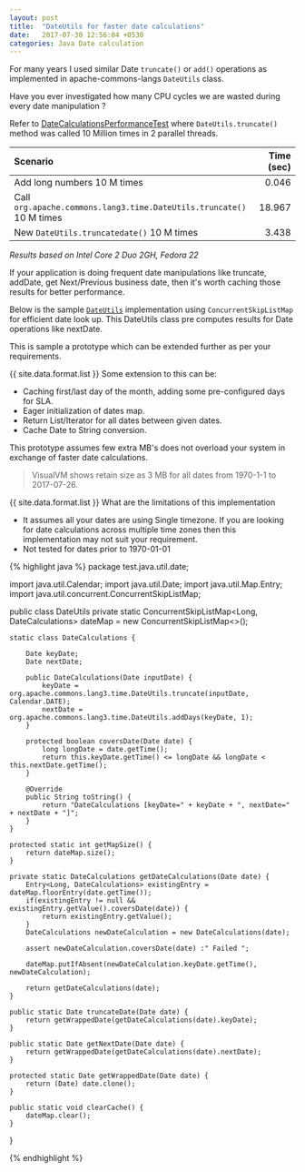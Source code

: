 ```yaml
---
layout: post
title:  "DateUtils for faster date calculations"
date:   2017-07-30 12:56:04 +0530
categories: Java Date calculation
---
```

For many years I used similar Date `truncate()` or `add()` operations as implemented in apache-commons-langs `DateUtils` class.

Have you ever investigated how many CPU cycles we are wasted during every date manipulation ?

Refer to [DateCalculationsPerformanceTest](https://github.com/rohandhapodkar/suggested-java-best-practices/blob/master/src/test/java/test/java/util/date/DateCalculationsPerformanceTest.java) where `DateUtils.truncate()` method was called 10 Million times in 2 parallel threads.

| Scenario | Time (sec) |
|:-------|-------:|
| Add long numbers 10 M times | 0.046 |
| Call `org.apache.commons.lang3.time.DateUtils.truncate()` 10 M times | 18.967 |
| New `DateUtils.truncatedate()` 10 M times | 3.438 |
*Results based on Intel Core 2 Duo 2GH, Fedora 22*


If your application is doing frequent date manipulations like truncate, addDate, get Next/Previous business date, then it's worth caching those results for better performance.

Below is the sample [`DateUtils`](#DateUtils.source) implementation using `ConcurrentSkipListMap` for efficient date look up. This DateUtils class pre computes results for Date operations like nextDate.

This is sample a prototype which can be extended further as per your requirements.

{{ site.data.format.list }} Some extension to this can be:

- Caching first/last day of the month, adding some pre-configured days for SLA.
- Eager initialization of dates map.
- Return List/Iterator for all dates between given dates.
- Cache Date to String conversion.

This prototype assumes few extra MB's does not overload your system in exchange of faster date calculations.

> VisualVM shows retain size as 3 MB for all dates from 1970-1-1 to 2017-07-26.

{{ site.data.format.list }} What are the limitations of this implementation

- It assumes all your dates are using Single timezone. If you are looking for date calculations across multiple time zones then this implementation may not suit your requirement. 
- Not tested for dates prior to 1970-01-01



<a name="DateUtils.source"/>
{% highlight java %}
package test.java.util.date;

import java.util.Calendar;
import java.util.Date;
import java.util.Map.Entry;
import java.util.concurrent.ConcurrentSkipListMap;

public class DateUtils 
	private static ConcurrentSkipListMap<Long, DateCalculations> dateMap = new ConcurrentSkipListMap<>();
	
	static class DateCalculations {
		
		Date keyDate;
		Date nextDate;
		
		public DateCalculations(Date inputDate) {
			keyDate = org.apache.commons.lang3.time.DateUtils.truncate(inputDate, Calendar.DATE);			
			nextDate = org.apache.commons.lang3.time.DateUtils.addDays(keyDate, 1);			
		}
		
		protected boolean coversDate(Date date) {
			long longDate = date.getTime();
			return this.keyDate.getTime() <= longDate && longDate < this.nextDate.getTime();
		}

		@Override
		public String toString() {
			return "DateCalculations [keyDate=" + keyDate + ", nextDate=" + nextDate + "]";
		}		
	}
	
	protected static int getMapSize() {
		return dateMap.size();
	}
	
	private static DateCalculations getDateCalculations(Date date) {
		Entry<Long, DateCalculations> existingEntry = dateMap.floorEntry(date.getTime());
		if(existingEntry != null && existingEntry.getValue().coversDate(date)) {
			return existingEntry.getValue();
		}
		DateCalculations newDateCalculation = new DateCalculations(date);
		
		assert newDateCalculation.coversDate(date) :" Failed ";
		
		dateMap.putIfAbsent(newDateCalculation.keyDate.getTime(), newDateCalculation);
		
		return getDateCalculations(date);
	}
	
	public static Date truncateDate(Date date) {
		return getWrappedDate(getDateCalculations(date).keyDate);
	}
	
	public static Date getNextDate(Date date) {
		return getWrappedDate(getDateCalculations(date).nextDate);
	}
	
	protected static Date getWrappedDate(Date date) {
		return (Date) date.clone();
	}
	
	public static void clearCache() {
		dateMap.clear();
	}
}

{% endhighlight %}
